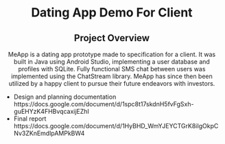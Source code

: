 
<div align = center>
  <h1>Dating App Demo For Client</h1>
  <h2>Project Overview</h2>
  <p>MeApp is a dating app prototype made to specification for a client. 
  It was built in Java using Android Studio, implementing a user database and profiles with SQLite. 
  Fully functional SMS chat between users was implemented using the ChatStream library. 
  MeApp has since then been utilized by a happy client to pursue their future endeavors with investors.</p>
  <ul align=left>
    <li>Design and planning documentation https://docs.google.com/document/d/1spc8t17skdnH5fvFgSxh-guEHYzK4FHBvqcaxijEZhI</li>
    <li>Final report https://docs.google.com/document/d/1HyBHD_WmYJEYCTGrK8iIgOkpCNv3ZKnEmdlpAMPkBW4</li>
  </ul>
</div>



